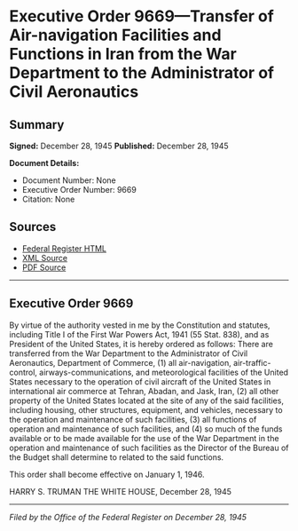 # Executive Order 9669—Transfer of Air-navigation Facilities and Functions in Iran from the War Department to the Administrator of Civil Aeronautics

## Summary

**Signed:** December 28, 1945
**Published:** December 28, 1945

**Document Details:**
- Document Number: None
- Executive Order Number: 9669
- Citation: None

## Sources
- [Federal Register HTML](https://www.presidency.ucsb.edu/documents/executive-order-9669-transfer-air-navigation-facilities-and-functions-iran-from-the-war)
- [XML Source](None)
- [PDF Source](None)

---

## Executive Order 9669

By virtue of the authority vested in me by the Constitution and statutes, including Title I of the First War Powers Act, 1941 (55 Stat. 838), and as President of the United States, it is hereby ordered as follows:
There are transferred from the War Department to the Administrator of Civil Aeronautics, Department of Commerce, (1) all air-navigation, air-traffic-control, airways-communications, and meteorological facilities of the United States necessary to the operation of civil aircraft of the United States in international air commerce at Tehran, Abadan, and Jask, Iran, (2) all other property of the United States located at the site of any of the said facilities, including housing, other structures, equipment, and vehicles, necessary to the operation and maintenance of such facilities, (3) all functions of operation and maintenance of such facilities, and (4) so much of the funds available or to be made available for the use of the War Department in the operation and maintenance of such facilities as the Director of the Bureau of the Budget shall determine to related to the said functions.

This order shall become effective on January 1, 1946.

HARRY S. TRUMAN
THE WHITE HOUSE,
December 28, 1945

---

*Filed by the Office of the Federal Register on December 28, 1945*
